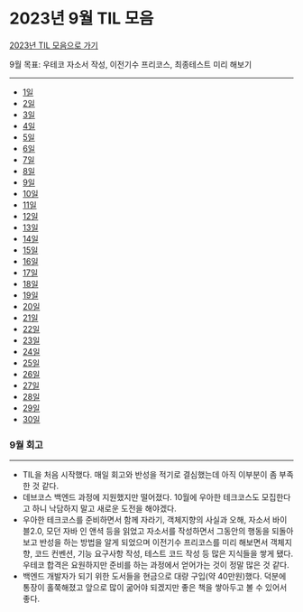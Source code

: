 # 2023년 9월 TIL 모음

[2023년 TIL 모음으로 가기](../2023년_TIL_모음.md)

9월 목표: 우테코 자소서 작성, 이전기수 프리코스, 최종테스트 미리 해보기

---
- [1일](01.md)
- [2일](02.md)
- [3일](03.md)
- [4일](04.md)
- [5일](05.md)
- [6일](06.md)
- [7일](07.md)
- [8일](08.md)
- [9일](09.md)
- [10일](10.md)
- [11일](11.md)
- [12일](12.md)
- [13일](13.md)
- [14일](14.md)
- [15일](15.md)
- [16일](16.md)
- [17일](17.md)
- [18일](18.md)
- [19일](19.md)
- [20일](20.md)
- [21일](21.md)
- [22일](22.md)
- [23일](23.md)
- [24일](24.md)
- [25일](25.md)
- [26일](26.md)
- [27일](27.md)
- [28일](28.md)
- [29일](29.md)
- [30일](30.md)

### 9월 회고

---
- TIL을 처음 시작했다. 매일 회고와 반성을 적기로 결심했는데 아직 이부분이 좀 부족한 것 같다.
- 데브코스 백엔드 과정에 지원했지만 떨어졌다. 10월에 우아한 테크코스도 모집한다고 하니 낙담하지 말고 새로운 도전을 해야겠다.
- 우아한 테크코스를 준비하면서 함께 자라기, 객체지향의 사실과 오해, 자소서 바이블2.0, 모던 자바 인 앤셕 등을 읽었고
자소서를 작성하면서 그동안의 행동을 되돌아보고 반성을 하는 방법을 알게 되었으며
이전기수 프리코스를 미리 해보면서 객체지향, 코드 컨벤션, 기능 요구사항 작성, 테스트 코드 작성 등 많은 지식들을 쌓게 됐다.
우테코 합격은 요원하지만 준비를 하는 과정에서 얻어가는 것이 정말 많은 것 같다.
- 백엔드 개발자가 되기 위한 도서들을 현금으로 대량 구입(약 40만원)했다. 덕분에 통장이 홀쭉해졌고 앞으로 많이 굶어야 되겠지만 좋은 책을 쌓아두고 볼 수
있어서 좋다.